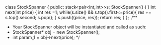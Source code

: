 class StockSpanner {
public:
stack<pair<int,int>>s;
StockSpanner() {
}
int next(int price) {
int res =1;
while(s.size() && s.top().first<=price){
res += s.top().second;
s.pop();
}
s.push({price, res});
return res;
}
};
​
/**
* Your StockSpanner object will be instantiated and called as such:
* StockSpanner* obj = new StockSpanner();
* int param_1 = obj->next(price);
*/